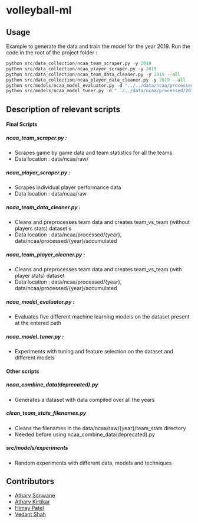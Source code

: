 # volleyball-ml

## Usage 

Example to generate the data and train the model for the year 2019. Run the code in the root of the project folder :

```python
python src/data_collection/ncaa_team_scraper.py -y 2019
python src/data_collection/ncaa_player_scraper.py -y 2019
python src/data_collection/ncaa_team_data_cleaner.py -y 2019 --all
python src/data_collection/ncaa_player_data_cleaner.py -y 2019 --all
python src/models/ncaa_model_evaluator.py -d "../../data/ncaa/processed/2019/accumulated/0.2_ewm_with_players.csv"
python src/models/ncaa_model_tuner.py -d "../../data/ncaa/processed/2019/accumulated/0.2_ewm_with_players.csv"
```

## Description of relevant scripts

#### Final Scripts

##### ncaa_team_scraper.py : 
* Scrapes game by game data and team statistics for all the teams
* Data location : data/ncaa/raw/
  
##### ncaa_player_scraper.py : 
* Scrapes individual player performance data 
* Data location : data/ncaa/raw

##### ncaa_team_data_cleaner.py :
* Cleans and preprocesses team data and creates team_vs_team (without players stats) dataset s
* Data location : data/ncaa/processed/{year}, data/ncaa/processed/{year}/accumulated

##### ncaa_team_player_cleaner.py :
* Cleans and preprocesses team data and creates team_vs_team (with player stats) dataset 
* Data location : data/ncaa/processed/{year}, data/ncaa/processed/{year}/accumulated

##### ncaa_model_evaluator.py :
* Evaluates five different machine learning models on the dataset present at the entered path

##### ncaa_model_tuner.py :
* Experiments with tuning and feature selection on the dataset and different models

#### Other scripts

##### ncaa_combine_data(deprecated).py
* Generates a dataset with data compiled over all the years

##### clean_team_stats_filenames.py
* Cleans the filenames in the data/ncaa/raw/{year}/team_stats directory 
* Needed before using ncaa_combine_data(deprecated).py

##### src/models/experiments
* Random experiments with different data, models and techniques

## Contributors 

* [Atharv Sonwane](https://github.com/threewisemonkeys-as)
* [Atharv Kirtikar](https://github.com/Meloninga54)
* [Himay Patel](https://github.com/Meloninga54)
* [Vedant Shah](https://github.com/veds12)

